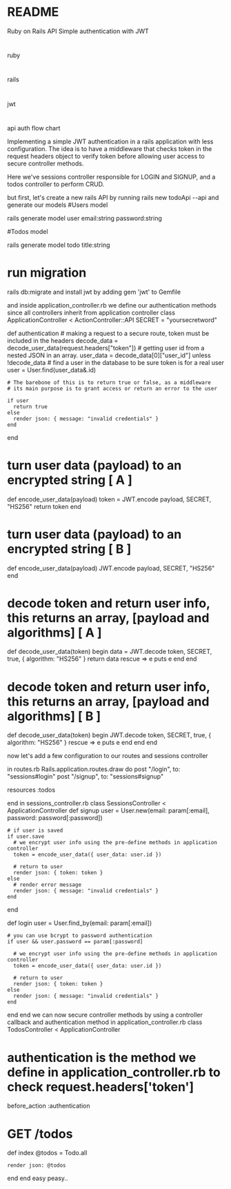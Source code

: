 # README

Ruby on Rails API Simple authentication with JWT
#
ruby
#
rails
#
jwt
#
api
auth flow chart

Implementing a simple JWT authentication in a rails application with less configuration. The idea is to have a middleware that checks token in the request headers object to verify token before allowing user access to secure controller methods.

Here we've sessions controller responsible for LOGIN and SIGNUP, and a todos controller to perform CRUD.

but first, let's create a new rails API by running
rails new todoApi --api 
and generate our models
#Users model 

rails generate model user email:string password:string

#Todos model 

rails generate model todo title:string 

# run migration 

rails db:migrate
and install jwt by adding
gem 'jwt'
to Gemfile

and inside application_controller.rb we define our authentication methods since all controllers inherit from application controller
class ApplicationController < ActionController::API
  SECRET = "yoursecretword"

  def authentication
    # making a request to a secure route, token must be included in the headers
    decode_data = decode_user_data(request.headers["token"])
    # getting user id from a nested JSON in an array.
    user_data = decode_data[0]["user_id"] unless !decode_data
    # find a user in the database to be sure token is for a real user
    user = User.find(user_data&.id)

    # The barebone of this is to return true or false, as a middleware
    # its main purpose is to grant access or return an error to the user

    if user
      return true
    else
      render json: { message: "invalid credentials" }
    end
  end

  # turn user data (payload) to an encrypted string  [ A ]
  def encode_user_data(payload)
    token = JWT.encode payload, SECRET, "HS256"
    return token
  end

  # turn user data (payload) to an encrypted string  [ B ]
  def encode_user_data(payload)
    JWT.encode payload, SECRET, "HS256"
  end

  # decode token and return user info, this returns an array, [payload and algorithms] [ A ]
  def decode_user_data(token)
    begin
      data = JWT.decode token, SECRET, true, { algorithm: "HS256" }
      return data
    rescue => e
      puts e
    end
  end

  # decode token and return user info, this returns an array, [payload and algorithms] [ B ]
  def decode_user_data(token)
    begin
      JWT.decode token, SECRET, true, { algorithm: "HS256" }
    rescue => e
      puts e
    end
  end
end

now let's add a few configuration to our routes and sessions controller

in routes.rb
Rails.application.routes.draw do
  post "/login", to: "sessions#login"
  post "/signup", to: "sessions#signup"

  resources :todos

end
in sessions_controller.rb
class SessionsController < ApplicationController
  def signup
    user = User.new(email: param[:email], password: password[:password])

    # if user is saved
    if user.save
      # we encrypt user info using the pre-define methods in application controller
      token = encode_user_data({ user_data: user.id })

      # return to user
      render json: { token: token }
    else
      # render error message
      render json: { message: "invalid credentials" }
    end
  end

  def login
    user = User.find_by(email: param[:email])

    # you can use bcrypt to password authentication
    if user && user.password == param[:password]

      # we encrypt user info using the pre-define methods in application controller
      token = encode_user_data({ user_data: user.id })

      # return to user
      render json: { token: token }
    else
      render json: { message: "invalid credentials" }
    end
  end
end 
we can now secure controller methods by using a controller callback and authentication method in application_controller.rb
class TodosController < ApplicationController

# authentication is the method we define in application_controller.rb to check request.headers['token']

  before_action :authentication

  # GET /todos
  def index
    @todos = Todo.all

    render json: @todos
  end
end
easy peasy..